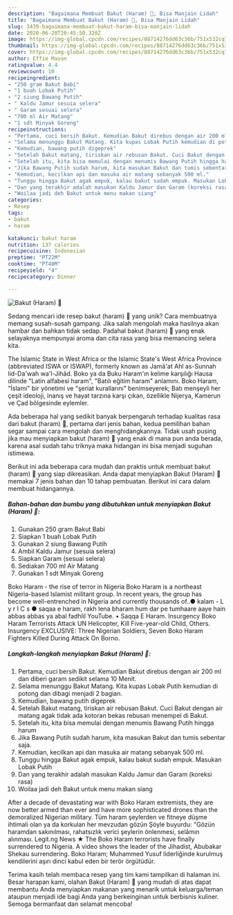 ```yaml
---
description: "Bagaimana Membuat Bakut (Haram) 🐷, Bisa Manjain Lidah"
title: "Bagaimana Membuat Bakut (Haram) 🐷, Bisa Manjain Lidah"
slug: 3439-bagaimana-membuat-bakut-haram-bisa-manjain-lidah
date: 2020-06-20T20:45:50.320Z
image: https://img-global.cpcdn.com/recipes/88714276dd63c36b/751x532cq70/bakut-haram-🐷-foto-resep-utama.jpg
thumbnail: https://img-global.cpcdn.com/recipes/88714276dd63c36b/751x532cq70/bakut-haram-🐷-foto-resep-utama.jpg
cover: https://img-global.cpcdn.com/recipes/88714276dd63c36b/751x532cq70/bakut-haram-🐷-foto-resep-utama.jpg
author: Effie Mason
ratingvalue: 4.4
reviewcount: 10
recipeingredient:
- "250 gram Bakut Babi"
- "1 buah Lobak Putih"
- "2 siung Bawang Putih"
- " Kaldu Jamur sesuia selera"
- " Garam sesuai selera"
- "700 ml Air Matang"
- "1 sdt Minyak Goreng"
recipeinstructions:
- "Pertama, cuci bersih Bakut. Kemudian Bakut direbus dengan air 200 ml dan diberi garam sedikit selama 10 Menit."
- "Selama menunggu Bakut Matang. Kita kupas Lobak Putih kemudian di potong dan dibagi menjadi 2 bagian."
- "Kemudian, bawang putih digeprek"
- "Setelah Bakut matang, tiriskan air rebusan Bakut. Cuci Bakut dengan air matang agak tidak ada kotoran bekas rebusan menempel di Bakut."
- "Setelah itu, kita bisa memulai dengan menumis Bawang Putih hingga harum"
- "Jika Bawang Putih sudah harum, kita masukan Bakut dan tumis sebentar saja."
- "Kemudian, kecilkan api dan masuka air matang sebanyak 500 ml."
- "Tunggu hingga Bakut agak empuk, kalau bakut sudah empuk. Masukan Lobak Putih"
- "Dan yang terakhir adalah masukan Kaldu Jamur dan Garam (koreksi rasa)"
- "Woilaa jadi deh Bakut untuk menu makan siang"
categories:
- Resep
tags:
- bakut
- haram

katakunci: bakut haram 
nutrition: 137 calories
recipecuisine: Indonesian
preptime: "PT22M"
cooktime: "PT40M"
recipeyield: "4"
recipecategory: Dinner

---
```



![Bakut (Haram) 🐷](https://img-global.cpcdn.com/recipes/88714276dd63c36b/751x532cq70/bakut-haram-🐷-foto-resep-utama.jpg)

Sedang mencari ide resep bakut (haram) 🐷 yang unik? Cara membuatnya memang susah-susah gampang. Jika salah mengolah maka hasilnya akan hambar dan bahkan tidak sedap. Padahal bakut (haram) 🐷 yang enak selayaknya mempunyai aroma dan cita rasa yang bisa memancing selera kita.

The Islamic State in West Africa or the Islamic State&#39;s West Africa Province (abbreviated ISWA or ISWAP), formerly known as Jamā&#39;at Ahl as-Sunnah lid-Da&#39;wah wa&#39;l-Jihād. Boko ya da Buku Haram&#39;ın kelime karşılığı Hausa dilinde &#34;Latin alfabesi haram&#34;, &#34;Batılı eğitim haram&#34; anlamını. Boko Haram, &#34;İslami&#34; bir yönetimi ve &#34;şeriat kurallarını&#34; benimseyerek; Batı menşeyli her çeşit ideoloji, inanış ve hayat tarzına karşı çıkan, özellikle Nijerya, Kamerun ve Çad bölgesinde eylemler.

Ada beberapa hal yang sedikit banyak berpengaruh terhadap kualitas rasa dari bakut (haram) 🐷, pertama dari jenis bahan, kedua pemilihan bahan segar sampai cara mengolah dan menghidangkannya. Tidak usah pusing jika mau menyiapkan bakut (haram) 🐷 yang enak di mana pun anda berada, karena asal sudah tahu triknya maka hidangan ini bisa menjadi suguhan istimewa.


Berikut ini ada beberapa cara mudah dan praktis untuk membuat bakut (haram) 🐷 yang siap dikreasikan. Anda dapat menyiapkan Bakut (Haram) 🐷 memakai 7 jenis bahan dan 10 tahap pembuatan. Berikut ini cara dalam membuat hidangannya.

<!--inarticleads1-->

##### Bahan-bahan dan bumbu yang dibutuhkan untuk menyiapkan Bakut (Haram) 🐷:

1. Gunakan 250 gram Bakut Babi
1. Siapkan 1 buah Lobak Putih
1. Gunakan 2 siung Bawang Putih
1. Ambil  Kaldu Jamur (sesuia selera)
1. Siapkan  Garam (sesuai selera)
1. Sediakan 700 ml Air Matang
1. Gunakan 1 sdt Minyak Goreng


Boko Haram - the rise of terror in Nigeria Boko Haram is a northeast Nigeria-based Islamist militant group. In recent years, the group has become well-entrenched in Nigeria and currently thousands of..● kalam - L y r I C s ● saqaa e haram, rakh lena bharam hum dar pe tumhaare aaye hain abbas abbas ya abal fadhlil YouTube. • Saqqa E Haram. Insurgency Boko Haram Terrorists Attack UN Helicopter, Kill Five-year-old Child, Others. Insurgency EXCLUSIVE: Three Nigerian Soldiers, Seven Boko Haram Fighters Killed During Attack On Borno. 

<!--inarticleads2-->

##### Langkah-langkah menyiapkan Bakut (Haram) 🐷:

1. Pertama, cuci bersih Bakut. Kemudian Bakut direbus dengan air 200 ml dan diberi garam sedikit selama 10 Menit.
1. Selama menunggu Bakut Matang. Kita kupas Lobak Putih kemudian di potong dan dibagi menjadi 2 bagian.
1. Kemudian, bawang putih digeprek
1. Setelah Bakut matang, tiriskan air rebusan Bakut. Cuci Bakut dengan air matang agak tidak ada kotoran bekas rebusan menempel di Bakut.
1. Setelah itu, kita bisa memulai dengan menumis Bawang Putih hingga harum
1. Jika Bawang Putih sudah harum, kita masukan Bakut dan tumis sebentar saja.
1. Kemudian, kecilkan api dan masuka air matang sebanyak 500 ml.
1. Tunggu hingga Bakut agak empuk, kalau bakut sudah empuk. Masukan Lobak Putih
1. Dan yang terakhir adalah masukan Kaldu Jamur dan Garam (koreksi rasa)
1. Woilaa jadi deh Bakut untuk menu makan siang


After a decade of devastating war with Boko Haram extremists, they are now better armed than ever and have more sophisticated drones than the demoralized Nigerian military. Tüm haram şeylerden ve fitneye düşme ihtimali olan ya da korkulan her mevzudan gözün Şöyle buyurdu: &#34;Gözün haramdan sakınılması, rahatsızlık verici şeylerin önlenmesi, selâmın alınması. Legit.ng News ★ The Boko Haram terrorists have finally surrendered to Nigeria. A video shows the leader of the Jihadist, Abubakar Shekau surrendering. Boko Haram; Muhammed Yusuf liderliğinde kurulmuş kendilerini aşırı dinci kabul eden bir terör örgütüdür. 

Terima kasih telah membaca resep yang tim kami tampilkan di halaman ini. Besar harapan kami, olahan Bakut (Haram) 🐷 yang mudah di atas dapat membantu Anda menyiapkan makanan yang menarik untuk keluarga/teman ataupun menjadi ide bagi Anda yang berkeinginan untuk berbisnis kuliner. Semoga bermanfaat dan selamat mencoba!
